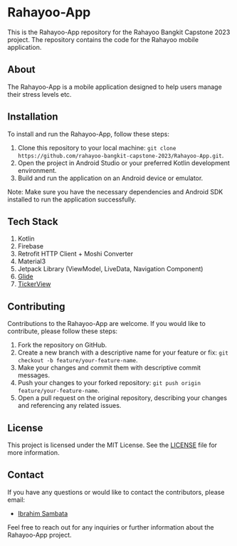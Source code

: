 # Rahayoo-App

This is the Rahayoo-App repository for the Rahayoo Bangkit Capstone 2023 project. The repository contains the code for the Rahayoo mobile application.

## About

The Rahayoo-App is a mobile application designed to help users manage their stress levels etc.

## Installation

To install and run the Rahayoo-App, follow these steps:

1. Clone this repository to your local machine: `git clone https://github.com/rahayoo-bangkit-capstone-2023/Rahayoo-App.git`.
2. Open the project in Android Studio or your preferred Kotlin development environment.
3. Build and run the application on an Android device or emulator.

Note: Make sure you have the necessary dependencies and Android SDK installed to run the application successfully.

## Tech Stack

1. Kotlin
2. Firebase
3. Retrofit HTTP Client + Moshi Converter
4. Material3
5. Jetpack Library (ViewModel, LiveData, Navigation Component)
6. [Glide](https://github.com/bumptech/glide)
7. [TickerView](https://github.com/robinhood/ticker)

## Contributing

Contributions to the Rahayoo-App are welcome. If you would like to contribute, please follow these steps:

1. Fork the repository on GitHub.
2. Create a new branch with a descriptive name for your feature or fix: `git checkout -b feature/your-feature-name`.
3. Make your changes and commit them with descriptive commit messages.
4. Push your changes to your forked repository: `git push origin feature/your-feature-name`.
5. Open a pull request on the original repository, describing your changes and referencing any related issues.

## License

This project is licensed under the MIT License. See the [LICENSE](LICENSE) file for more information.

## Contact

If you have any questions or would like to contact the contributors, please email:

- [Ibrahim Sambata](mailto:ibrahimsambata02@gmail.com)

Feel free to reach out for any inquiries or further information about the Rahayoo-App project.
